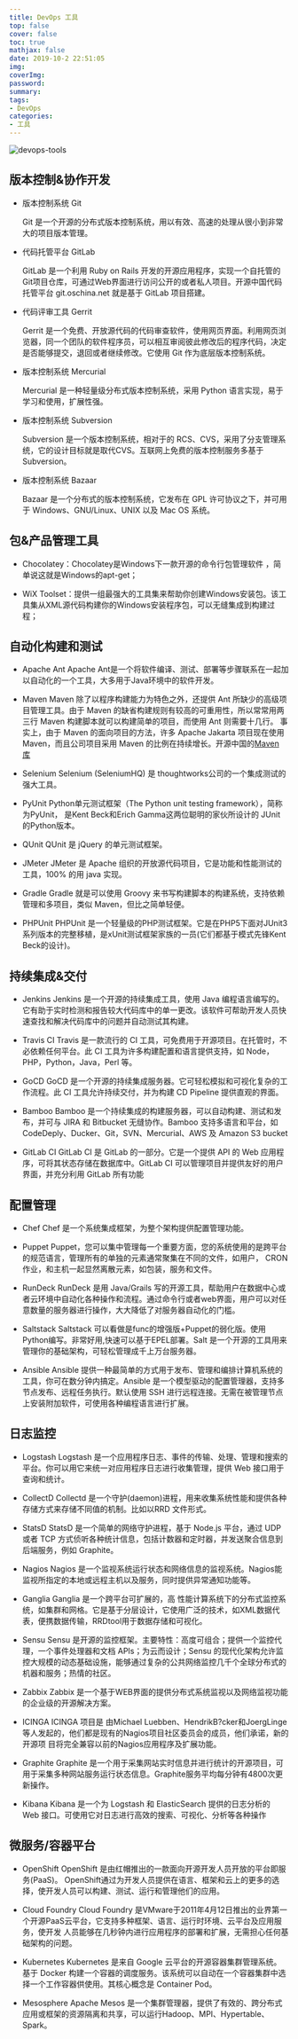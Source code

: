 ```yaml
---
title: DevOps 工具
top: false
cover: false
toc: true
mathjax: false
date: 2019-10-2 22:51:05
img:
coverImg:
password:
summary:
tags:  
- DevOps
categories:
- 工具
---
```


![devops-tools](https://gitee.com/owen2016/pic-hub/raw/master/pics/20200928233152.png)

## 版本控制&协作开发

- 版本控制系统 Git

    Git 是一个开源的分布式版本控制系统，用以有效、高速的处理从很小到非常大的项目版本管理。

- 代码托管平台 GitLab

    GitLab 是一个利用 Ruby on Rails 开发的开源应用程序，实现一个自托管的Git项目仓库，可通过Web界面进行访问公开的或者私人项目。开源中国代码托管平台 git.oschina.net 就是基于 GitLab 项目搭建。

- 代码评审工具 Gerrit

    Gerrit 是一个免费、开放源代码的代码审查软件，使用网页界面。利用网页浏览器，同一个团队的软件程序员，可以相互审阅彼此修改后的程序代码，决定是否能够提交，退回或者继续修改。它使用 Git 作为底层版本控制系统。

- 版本控制系统 Mercurial

    Mercurial 是一种轻量级分布式版本控制系统，采用 Python 语言实现，易于学习和使用，扩展性强。

- 版本控制系统 Subversion

    Subversion 是一个版本控制系统，相对于的 RCS、CVS，采用了分支管理系统，它的设计目标就是取代CVS。互联网上免费的版本控制服务多基于Subversion。

- 版本控制系统 Bazaar

    Bazaar 是一个分布式的版本控制系统，它发布在 GPL 许可协议之下，并可用于 Windows、GNU/Linux、UNIX 以及 Mac OS 系统。

## 包&产品管理工具

- Chocolatey：Chocolatey是Windows下一款开源的命令行包管理软件 ，简单说这就是Windows的apt-get；

- WiX Toolset：提供一组最强大的工具集来帮助你创建Windows安装包。该工具集从XML源代码构建你的Windows安装程序包，可以无缝集成到构建过程；

## 自动化构建和测试

- Apache Ant
    Apache Ant是一个将软件编译、测试、部署等步骤联系在一起加以自动化的一个工具，大多用于Java环境中的软件开发。

- Maven
    Maven 除了以程序构建能力为特色之外，还提供 Ant 所缺少的高级项目管理工具。由于 Maven 的缺省构建规则有较高的可重用性，所以常常用两三行 Maven 构建脚本就可以构建简单的项目，而使用 Ant 则需要十几行。
    事实上，由于 Maven 的面向项目的方法，许多 Apache Jakarta 项目现在使用 Maven，而且公司项目采用 Maven 的比例在持续增长。开源中国的[Maven 库](http://maven.oschina.net)

- Selenium
Selenium (SeleniumHQ) 是 thoughtworks公司的一个集成测试的强大工具。

- PyUnit
Python单元测试框架（The Python unit testing framework），简称为PyUnit， 是Kent Beck和Erich Gamma这两位聪明的家伙所设计的 JUnit 的Python版本。

- QUnit
QUnit 是 jQuery 的单元测试框架。

- JMeter
JMeter 是 Apache 组织的开放源代码项目，它是功能和性能测试的工具，100% 的用 java 实现。

- Gradle
Gradle 就是可以使用 Groovy 来书写构建脚本的构建系统，支持依赖管理和多项目，类似 Maven，但比之简单轻便。

- PHPUnit
PHPUnit 是一个轻量级的PHP测试框架。它是在PHP5下面对JUnit3系列版本的完整移植，是xUnit测试框架家族的一员(它们都基于模式先锋Kent Beck的设计)。

## 持续集成&交付

- Jenkins
    Jenkins 是一个开源的持续集成工具，使用 Java 编程语言编写的。它有助于实时检测和报告较大代码库中的单一更改。该软件可帮助开发人员快速查找和解决代码库中的问题并自动测试其构建。

- Travis CI
    Travis 是一款流行的 CI 工具，可免费用于开源项目。在托管时，不必依赖任何平台。此 CI 工具为许多构建配置和语言提供支持，如 Node，PHP，Python，Java，Perl 等。

- GoCD
    GoCD 是一个开源的持续集成服务器。它可轻松模拟和可视化复杂的工作流程。此 CI 工具允许持续交付，并为构建 CD Pipeline 提供直观的界面。

- Bamboo
    Bamboo 是一个持续集成的构建服务器，可以自动构建、测试和发布，并可与 JIRA 和 Bitbucket 无缝协作。Bamboo 支持多语言和平台，如 CodeDeply、Ducker、Git，SVN、Mercurial、AWS 及 Amazon S3 bucket

- GitLab CI
    GitLab CI 是 GitLab 的一部分。它是一个提供 API 的 Web 应用程序，可将其状态存储在数据库中。GitLab CI 可以管理项目并提供友好的用户界面，并充分利用 GitLab 所有功能

## 配置管理

- Chef
    Chef 是一个系统集成框架，为整个架构提供配置管理功能。

- Puppet
    Puppet，您可以集中管理每一个重要方面，您的系统使用的是跨平台的规范语言，管理所有的单独的元素通常聚集在不同的文件，如用户， CRON作业，和主机一起显然离散元素，如包装，服务和文件。

- RunDeck
    RunDeck 是用 Java/Grails 写的开源工具，帮助用户在数据中心或者云环境中自动化各种操作和流程。通过命令行或者web界面，用户可以对任意数量的服务器进行操作，大大降低了对服务器自动化的门槛。

- Saltstack
    Saltstack 可以看做是func的增强版+Puppet的弱化版。使用Python编写。非常好用,快速可以基于EPEL部署。Salt 是一个开源的工具用来管理你的基础架构，可轻松管理成千上万台服务器。

- Ansible
    Ansible 提供一种最简单的方式用于发布、管理和编排计算机系统的工具，你可在数分钟内搞定。Ansible 是一个模型驱动的配置管理器，支持多节点发布、远程任务执行。默认使用 SSH 进行远程连接。无需在被管理节点上安装附加软件，可使用各种编程语言进行扩展。

## 日志监控

- Logstash
Logstash 是一个应用程序日志、事件的传输、处理、管理和搜索的平台。你可以用它来统一对应用程序日志进行收集管理，提供 Web 接口用于查询和统计。

- CollectD
Collectd 是一个守护(daemon)进程，用来收集系统性能和提供各种存储方式来存储不同值的机制。比如以RRD 文件形式。

- StatsD
StatsD 是一个简单的网络守护进程，基于 Node.js 平台，通过 UDP 或者 TCP 方式侦听各种统计信息，包括计数器和定时器，并发送聚合信息到后端服务，例如 Graphite。

- Nagios
Nagios 是一个监视系统运行状态和网络信息的监视系统。Nagios能监视所指定的本地或远程主机以及服务，同时提供异常通知功能等。

- Ganglia
Ganglia 是一个跨平台可扩展的，高 性能计算系统下的分布式监控系统，如集群和网格。它是基于分层设计，它使用广泛的技术，如XML数据代表，便携数据传输，RRDtool用于数据存储和可视化。

- Sensu
Sensu 是开源的监控框架。主要特性：高度可组合；提供一个监控代理，一个事件处理器和文档 APIs；为云而设计；Sensu 的现代化架构允许监控大规模的动态基础设施，能够通过复杂的公共网络监控几千个全球分布式的机器和服务；热情的社区。

- Zabbix
Zabbix 是一个基于WEB界面的提供分布式系统监视以及网络监视功能的企业级的开源解决方案。

- ICINGA
ICINGA 项目是 由Michael Luebben、HendrikB?cker和JoergLinge等人发起的，他们都是现有的Nagios项目社区委员会的成员，他们承诺，新的开源项 目将完全兼容以前的Nagios应用程序及扩展功能。

- Graphite
Graphite 是一个用于采集网站实时信息并进行统计的开源项目，可用于采集多种网站服务运行状态信息。Graphite服务平均每分钟有4800次更新操作。

- Kibana
Kibana 是一个为 Logstash 和 ElasticSearch 提供的日志分析的 Web 接口。可使用它对日志进行高效的搜索、可视化、分析等各种操作

## 微服务/容器平台

- OpenShift
OpenShift 是由红帽推出的一款面向开源开发人员开放的平台即服务(PaaS)。 OpenShift通过为开发人员提供在语言、框架和云上的更多的选择，使开发人员可以构建、测试、运行和管理他们的应用。

- Cloud Foundry
Cloud Foundry 是VMware于2011年4月12日推出的业界第一个开源PaaS云平台，它支持多种框架、语言、运行时环境、云平台及应用服务，使开发 人员能够在几秒钟内进行应用程序的部署和扩展，无需担心任何基础架构的问题。

- Kubernetes
Kubernetes 是来自 Google 云平台的开源容器集群管理系统。基于 Docker 构建一个容器的调度服务。该系统可以自动在一个容器集群中选择一个工作容器供使用。其核心概念是 Container Pod。

- Mesosphere
  Apache Mesos 是一个集群管理器，提供了有效的、跨分布式应用或框架的资源隔离和共享，可以运行Hadoop、MPI、Hypertable、Spark。
